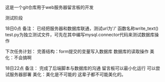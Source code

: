 这是一个git仓库用于web服务器留言板的开发

测试阶段

18日0点 
备注：
已经把服务器和数据库联通，测试url为'/' 函数名称write_text()
test.py为独立测试文件，可先在其中编写mysql.connector代码来测试数据库操作


下次任务计划：
完善结构：form提交的变量写入数据库
	  数据库的读取操作
美化：不会搞啊

18日22点
备注：
完成了后端脚本与数据库的沟通
留言板可以最小化运行
可以尝试服务器部署
美化：美化是不可能的 这辈子都不可能美化的。
